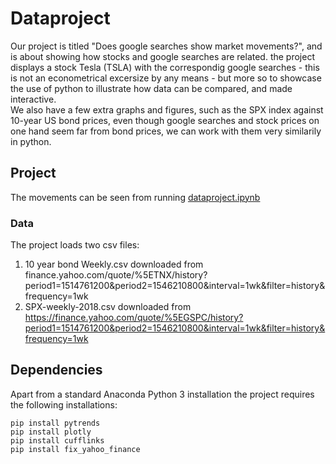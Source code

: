 # Dataproject

Our project is titled "Does google searches show market movements?", and is about showing how stocks and google searches are related. the project displays a stock Tesla (TSLA) with the correspondig google searches - this is not an econometrical excersize by any means - but more so to showcase the use of python to illustrate how data can be compared, and made interactive.  
We also have a few extra graphs and figures, such as the SPX index against 10-year US bond prices, even though google searches and stock prices on one hand seem far from bond prices, we can work with them very similarily in python.
## Project
The movements can be seen from running [dataproject.ipynb](https://github.com/NumEconCopenhagen/projects-2019-mk/blob/master/dataproject/dataproject/Dataproject.ipynb)
### Data
The project loads two csv files:

1. 10 year bond Weekly.csv downloaded from finance.yahoo.com/quote/%5ETNX/history?period1=1514761200&period2=1546210800&interval=1wk&filter=history&frequency=1wk
2. SPX-weekly-2018.csv downloaded from https://finance.yahoo.com/quote/%5EGSPC/history?period1=1514761200&period2=1546210800&interval=1wk&filter=history&frequency=1wk

## Dependencies
Apart from a standard Anaconda Python 3 installation the project requires the following installations:
```
pip install pytrends
pip install plotly
pip install cufflinks
pip install fix_yahoo_finance
```






